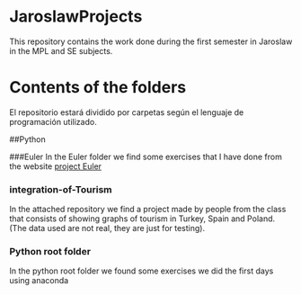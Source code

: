 # JaroslawProjects
This repository contains the work done during the first semester in Jaroslaw in the MPL and SE subjects.


# Contents of the folders
El repositorio estará dividido por carpetas según el lenguaje de programación utilizado.

##Python

###Euler
In the Euler folder we find some exercises that I have done from the website [project Euler](https://projecteuler.net/)

### integration-of-Tourism

In the attached repository we find a project made by people from the class that consists of showing graphs of tourism in Turkey, Spain and Poland. (The data used are not real, they are just for testing).

### Python root folder

In the python root folder we found some exercises we did the first days using anaconda
